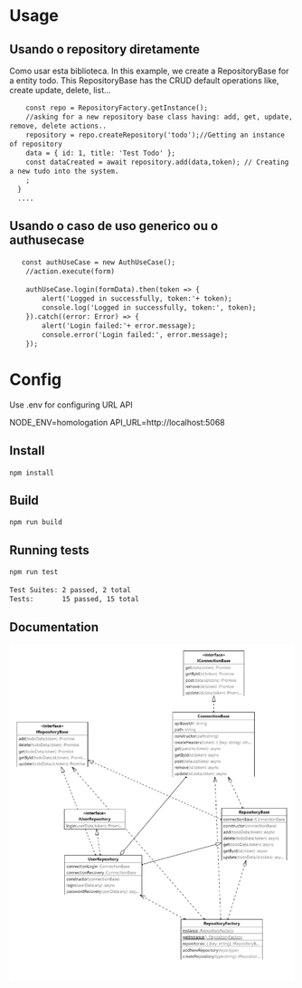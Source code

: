 # Usage 

## Usando o repository diretamente
Como usar esta biblioteca. In this example, we create a RepositoryBase for a entity todo. This RepositoryBase has the CRUD default operations like, create update, delete, list... 

```
    const repo = RepositoryFactory.getInstance();
    //asking for a new repository base class having: add, get, update, remove, delete actions..
    repository = repo.createRepository('todo');//Getting an instance of repository
    data = { id: 1, title: 'Test Todo' };
    const dataCreated = await repository.add(data,token); // Creating a new tudo into the system.
    ;
  }
  ....

```
## Usando o caso de uso generico ou o authusecase
```
   const authUseCase = new AuthUseCase();
    //action.execute(form)
   
    authUseCase.login(formData).then(token => {
        alert('Logged in successfully, token:'+ token);
        console.log('Logged in successfully, token:', token);
    }).catch((error: Error) => {
        alert('Login failed:'+ error.message);
        console.error('Login failed:', error.message);
    });
```

# Config

Use .env for configuring URL API

NODE_ENV=homologation
API_URL=http://localhost:5068


## Install 

```
npm install 
```

## Build 
```
npm run build 
```

## Running tests
```
npm run test

Test Suites: 2 passed, 2 total
Tests:       15 passed, 15 total

```

## Documentation 

![Diagrama da biblioteca](Repository_diagram.png)